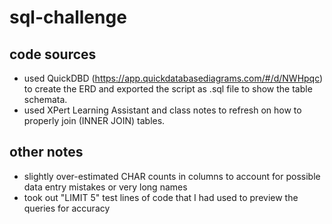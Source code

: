 # sql-challenge

## code sources
- used QuickDBD (https://app.quickdatabasediagrams.com/#/d/NWHpqc) to create the ERD and exported the script as .sql file to show the table schemata.
- used XPert Learning Assistant and class notes to refresh on how to properly join (INNER JOIN) tables.

## other notes
- slightly over-estimated CHAR counts in columns to account for possible data entry mistakes or very long names
- took out "LIMIT 5" test lines of code that I had used to preview the queries for accuracy
